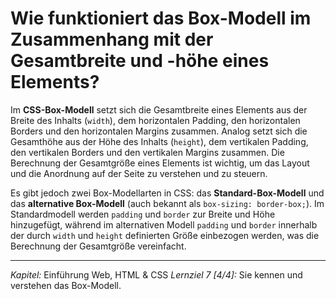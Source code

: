 # Wie funktioniert das Box-Modell im Zusammenhang mit der Gesamtbreite und -höhe eines Elements?

Im **CSS-Box-Modell** setzt sich die Gesamtbreite eines Elements aus der Breite des Inhalts (`width`), dem horizontalen Padding, den horizontalen Borders und den horizontalen Margins zusammen. Analog setzt sich die Gesamthöhe aus der Höhe des Inhalts (`height`), dem vertikalen Padding, den vertikalen Borders und den vertikalen Margins zusammen. Die Berechnung der Gesamtgröße eines Elements ist wichtig, um das Layout und die Anordnung auf der Seite zu verstehen und zu steuern.

Es gibt jedoch zwei Box-Modellarten in CSS: das **Standard-Box-Modell** und das **alternative Box-Modell** (auch bekannt als `box-sizing: border-box;`). Im Standardmodell werden `padding` und `border` zur Breite und Höhe hinzugefügt, während im alternativen Modell `padding` und `border` innerhalb der durch `width` und `height` definierten Größe einbezogen werden, was die Berechnung der Gesamtgröße vereinfacht.

---

_Kapitel:_ Einführung Web, HTML & CSS
_Lernziel 7 \[4/4\]:_ Sie kennen und verstehen das Box-Modell.
